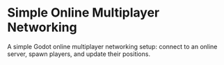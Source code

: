 # Simple Online Multiplayer Networking

A simple Godot online multiplayer networking setup: connect to an online server, spawn players, and update their positions.